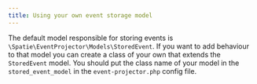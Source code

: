 ```yaml
---
title: Using your own event storage model
---
```


The default model responsible for storing events is `\Spatie\EventProjector\Models\StoredEvent`. If you want to add behaviour to that model you can create a class of your own that extends the `StoredEvent` model. You should put the class name of your model in the `stored_event_model` in the `event-projector.php` config file.

